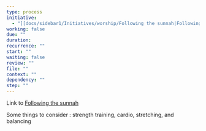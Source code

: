 ```yaml
---
type: process
initiative:
  - "[[docs/sidebar1/Initiatives/worship/Following the sunnah|Following the sunnah]]"
working: false
due: ""
duration: 
recurrence: ""
start: ""
waiting: false
review: ""
file: ""
context: ""
dependency: ""
step: ""
---
```


Link to [Following the sunnah](docs/sidebar1/Initiatives/worship/Following%20the%20sunnah.md)

Some things to consider : strength training, cardio, stretching, and balancing
